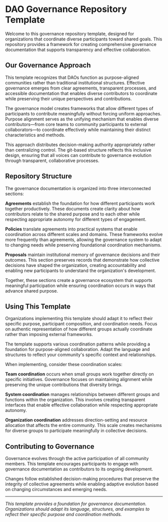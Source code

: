 # DAO Governance Repository Template

Welcome to this governance repository template, designed for organizations that coordinate diverse participants toward shared goals. This repository provides a framework for creating comprehensive governance documentation that supports transparency and effective collaboration.

## Our Governance Approach

This template recognizes that DAOs function as purpose-aligned communities rather than traditional institutional structures. Effective governance emerges from clear agreements, transparent processes, and accessible documentation that enables diverse contributors to coordinate while preserving their unique perspectives and contributions.

The governance model creates frameworks that allow different types of participants to contribute meaningfully without forcing uniform approaches. Purpose alignment serves as the unifying mechanism that enables diverse contributors—from core teams to community participants to external collaborators—to coordinate effectively while maintaining their distinct characteristics and methods.

This approach distributes decision-making authority appropriately rather than centralizing control. The git-based structure reflects this inclusive design, ensuring that all voices can contribute to governance evolution through transparent, collaborative processes.

## Repository Structure

The governance documentation is organized into three interconnected sections:

**Agreements** establish the foundation for how different participants work together productively. These documents create clarity about how contributors relate to the shared purpose and to each other while respecting appropriate autonomy for different types of engagement.

**Policies** translate agreements into practical systems that enable coordination across different scales and domains. These frameworks evolve more frequently than agreements, allowing the governance system to adapt to changing needs while preserving foundational coordination mechanisms.

**Proposals** maintain institutional memory of governance decisions and their outcomes. This section preserves records that demonstrate how collective decisions have shaped the organization, creating accountability and enabling new participants to understand the organization's development.

Together, these sections create a governance ecosystem that supports meaningful participation while ensuring coordination occurs in ways that advance shared purpose.

## Using This Template

Organizations implementing this template should adapt it to reflect their specific purpose, participant composition, and coordination needs. Focus on authentic representation of how different groups actually coordinate rather than imposing external frameworks.

The template supports various coordination patterns while providing a foundation for purpose-aligned collaboration. Adapt the language and structures to reflect your community's specific context and relationships.

When implementing, consider these coordination scales:

**Team coordination** occurs when small groups work together directly on specific initiatives. Governance focuses on maintaining alignment while preserving the unique contributions that diversity brings.

**System coordination** manages relationships between different groups and functions within the organization. This involves creating transparent interfaces that enable effective collaboration while respecting appropriate autonomy.

**Organization coordination** addresses direction-setting and resource allocation that affects the entire community. This scale creates mechanisms for diverse groups to participate meaningfully in collective decisions.

## Contributing to Governance

Governance evolves through the active participation of all community members. This template encourages participants to engage with governance documentation as contributors to its ongoing development.

Changes follow established decision-making procedures that preserve the integrity of collective agreements while enabling adaptive evolution based on changing circumstances and emerging needs.

---

*This template provides a foundation for governance documentation. Organizations should adapt its language, structures, and examples to reflect their specific purpose and coordination methods.*
